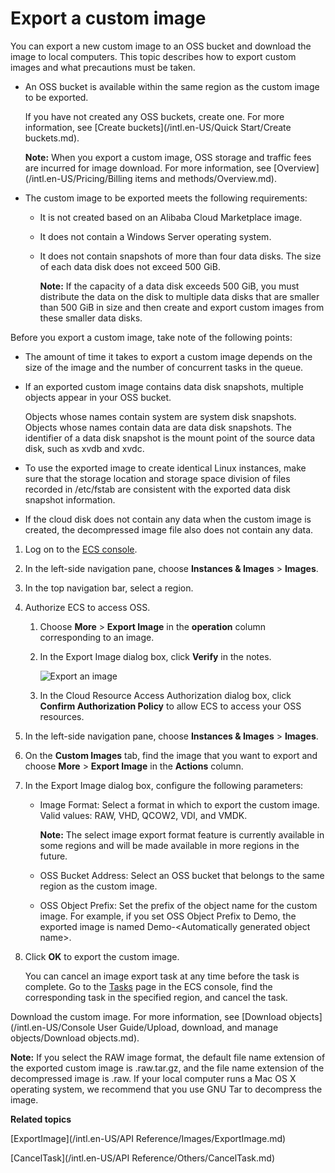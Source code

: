 # Export a custom image

You can export a new custom image to an OSS bucket and download the image to local computers. This topic describes how to export custom images and what precautions must be taken.

-   An OSS bucket is available within the same region as the custom image to be exported.

    If you have not created any OSS buckets, create one. For more information, see [Create buckets](/intl.en-US/Quick Start/Create buckets.md).

    **Note:** When you export a custom image, OSS storage and traffic fees are incurred for image download. For more information, see [Overview](/intl.en-US/Pricing/Billing items and methods/Overview.md).

-   The custom image to be exported meets the following requirements:
    -   It is not created based on an Alibaba Cloud Marketplace image.
    -   It does not contain a Windows Server operating system.
    -   It does not contain snapshots of more than four data disks. The size of each data disk does not exceed 500 GiB.

        **Note:** If the capacity of a data disk exceeds 500 GiB, you must distribute the data on the disk to multiple data disks that are smaller than 500 GiB in size and then create and export custom images from these smaller data disks.


Before you export a custom image, take note of the following points:

-   The amount of time it takes to export a custom image depends on the size of the image and the number of concurrent tasks in the queue.
-   If an exported custom image contains data disk snapshots, multiple objects appear in your OSS bucket.

    Objects whose names contain system are system disk snapshots. Objects whose names contain data are data disk snapshots. The identifier of a data disk snapshot is the mount point of the source data disk, such as xvdb and xvdc.

-   To use the exported image to create identical Linux instances, make sure that the storage location and storage space division of files recorded in /etc/fstab are consistent with the exported data disk snapshot information.
-   If the cloud disk does not contain any data when the custom image is created, the decompressed image file also does not contain any data.

1.  Log on to the [ECS console](https://ecs.console.aliyun.com).

2.  In the left-side navigation pane, choose **Instances & Images** \> **Images**.

3.  In the top navigation bar, select a region.

4.  Authorize ECS to access OSS.

    1.  Choose **More** \> **Export Image** in the **operation** column corresponding to an image.

    2.  In the Export Image dialog box, click **Verify** in the notes.

        ![Export an image](https://static-aliyun-doc.oss-cn-hangzhou.aliyuncs.com/assets/img/en-US/4073559951/p4655.png)

    3.  In the Cloud Resource Access Authorization dialog box, click **Confirm Authorization Policy** to allow ECS to access your OSS resources.

5.  In the left-side navigation pane, choose **Instances & Images** \> **Images**.

6.  On the **Custom Images** tab, find the image that you want to export and choose **More** \> **Export Image** in the **Actions** column.

7.  In the Export Image dialog box, configure the following parameters:

    -   Image Format: Select a format in which to export the custom image. Valid values: RAW, VHD, QCOW2, VDI, and VMDK.

        **Note:** The select image export format feature is currently available in some regions and will be made available in more regions in the future.

    -   OSS Bucket Address: Select an OSS bucket that belongs to the same region as the custom image.
    -   OSS Object Prefix: Set the prefix of the object name for the custom image. For example, if you set OSS Object Prefix to Demo, the exported image is named Demo-<Automatically generated object name\>.
8.  Click **OK** to export the custom image.

    You can cancel an image export task at any time before the task is complete. Go to the [Tasks](https://ecs.console.aliyun.com/#/task/region/cn-qingdao) page in the ECS console, find the corresponding task in the specified region, and cancel the task.


Download the custom image. For more information, see [Download objects](/intl.en-US/Console User Guide/Upload, download, and manage objects/Download objects.md).

**Note:** If you select the RAW image format, the default file name extension of the exported custom image is .raw.tar.gz, and the file name extension of the decompressed image is .raw. If your local computer runs a Mac OS X operating system, we recommend that you use GNU Tar to decompress the image.

**Related topics**  


[ExportImage](/intl.en-US/API Reference/Images/ExportImage.md)

[CancelTask](/intl.en-US/API Reference/Others/CancelTask.md)

